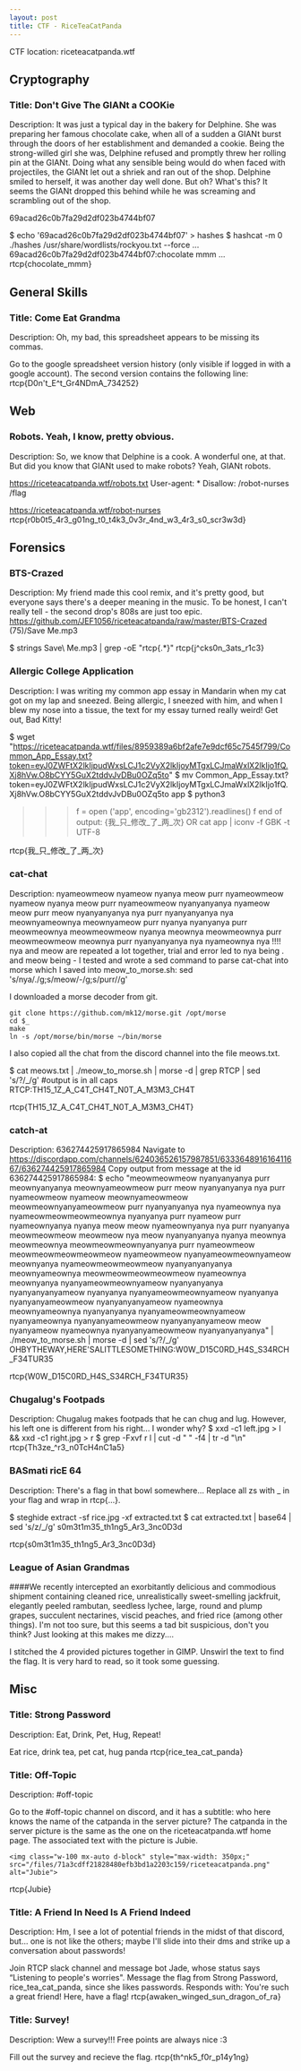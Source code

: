 ```yaml
---
layout: post
title: CTF - RiceTeaCatPanda
---
```

CTF location: riceteacatpanda.wtf
## Cryptography
### Title: Don't Give The GIANt a COOKie
Description: It was just a typical day in the bakery for Delphine. She was preparing her famous chocolate cake, when all of a sudden a GIANt burst through the doors of her establishment and demanded a cookie. Being the strong-willed girl she was, Delphine refused and promptly threw her rolling pin at the GIANt. Doing what any sensible being would do when faced with projectiles, the GIANt let out a shriek and ran out of the shop. Delphine smiled to herself, it was another day well done. But oh? What's this? It seems the GIANt dropped this behind while he was screaming and scrambling out of the shop.

69acad26c0b7fa29d2df023b4744bf07

$ echo '69acad26c0b7fa29d2df023b4744bf07' > hashes
$ hashcat -m 0 ./hashes /usr/share/wordlists/rockyou.txt --force
...
69acad26c0b7fa29d2df023b4744bf07:chocolate mmm
...
rtcp{chocolate_mmm}

## General Skills
### Title: Come Eat Grandma

Description: 
Oh, my bad, this spreadsheet appears to be missing its commas.
 
Go to the google spreadsheet version history (only visible if logged in with a google account). The second version contains the following line:
rtcp{D0n't_E^t_Gr4NDmA_734252}

## Web
### Robots. Yeah, I know, pretty obvious.
Description: So, we know that Delphine is a cook. A  wonderful one, at that. But did you know that GIANt used to make robots?  Yeah, GIANt robots.

https://riceteacatpanda.wtf/robots.txt
User-agent: *
Disallow: 
/robot-nurses
/flag

https://riceteacatpanda.wtf/robot-nurses
rtcp{r0b0t5_4r3_g01ng_t0_t4k3_0v3r_4nd_w3_4r3_s0_scr3w3d}

## Forensics
### BTS-Crazed
Description: My friend made this cool remix, and it's  pretty good, but everyone says there's a deeper meaning in the music.  To be honest, I can't really tell - the second drop's 808s are just too epic. https://github.com/JEF1056/riceteacatpanda/raw/master/BTS-Crazed (75)/Save Me.mp3
 
$ strings Save\ Me.mp3 | grep -oE "rtcp{.*}"
rtcp{j^cks0n_3ats_r1c3}
### Allergic College Application
Description: I was writing my common app essay in Mandarin when my cat got on my lap and sneezed. Being allergic, I sneezed with him, and when I blew my nose into a tissue, the text for my essay turned really weird! Get out, Bad Kitty!

$ wget "https://riceteacatpanda.wtf/files/8959389a6bf2afe7e9dcf65c7545f799/Common_App_Essay.txt?token=eyJ0ZWFtX2lkIjpudWxsLCJ1c2VyX2lkIjoyMTgxLCJmaWxlX2lkIjo1fQ.Xj8hVw.O8bCYY5GuX2tddvJvDBu0OZq5to"
$ mv Common_App_Essay.txt\?token\=eyJ0ZWFtX2lkIjpudWxsLCJ1c2VyX2lkIjoyMTgxLCJmaWxlX2lkIjo1fQ.Xj8hVw.O8bCYY5GuX2tddvJvDBu0OZq5to app
$ python3
>>> f = open ('app', encoding='gb2312').readlines()
>>> f
end of output: {我_只_修改_了_两_次}
OR
cat app | iconv -f GBK -t UTF-8

rtcp{我_只_修改_了_两_次}
### cat-chat
Description: nyameowmeow nyameow nyanya meow purr  nyameowmeow nyameow nyanya meow purr nyameowmeow nyanyanyanya nyameow  meow purr meow nyanyanyanya nya purr nyanyanyanya nya meownyameownya  meownyameow purr nyanya nyanyanya purr meowmeownya meowmeowmeow nyanya  meownya meowmeownya purr meowmeowmeow meownya purr nyanyanyanya nya  nyameownya nya !!!!
nya and meow are repeated a lot together, trial and error led to nya being . and meow being -
I tested and wrote a sed command to parse cat-chat into morse which I saved into meow_to_morse.sh: sed 's/nya/./g;s/meow/-/g;s/purr//g'

I downloaded a morse decoder from git.
```
git clone https://github.com/mk12/morse.git /opt/morse
cd $_
make
ln -s /opt/morse/bin/morse ~/bin/morse
```
I also copied all the chat from the discord channel into the file meows.txt.

$ cat meows.txt | ./meow_to_morse.sh | morse -d | grep RTCP |  sed 's/?/_/g'  #output is in all caps
RTCP:TH15_1Z_A_C4T_CH4T_N0T_A_M3M3_CH4T

rtcp{TH15_1Z_A_C4T_CH4T_N0T_A_M3M3_CH4T}

### catch-at
Description: 636274425917865984
Navigate to https://discordapp.com/channels/624036526157987851/633364891616411667/636274425917865984
Copy output from message at the id 636274425917865984: 
$ echo "meowmeowmeow nyanyanyanya purr meownyanyanya meownyameowmeow purr meow nyanyanyanya nya purr nyameowmeow nyameow meownyameowmeow meowmeownyanyameowmeow purr nyanyanyanya nya nyameownya nya nyameowmeowmeowmeownya nyanyanya purr nyameow purr nyameownyanya nyanya meow meow nyameownyanya nya purr nyanyanya meowmeowmeow meowmeow nya meow nyanyanyanya nyanya meownya meowmeownya meowmeowmeownyanyanya purr nyameowmeow meowmeowmeowmeowmeow nyameowmeow nyanyameowmeownyameow meownyanya nyameowmeowmeowmeow nyanyanyanyanya meownyameownya meowmeowmeowmeowmeow nyameownya meownyanya nyanyameowmeownyameow nyanyanyanya nyanyanyanyameow nyanyanya nyanyameowmeownyameow nyanyanya nyanyanyameowmeow nyanyanyanyameow nyameownya meownyameownya nyanyanyanya nyanyameowmeownyameow nyanyameownya nyanyanyameowmeow nyanyanyanyameow meow nyanyameow nyameownya nyanyanyameowmeow nyanyanyanyanya" | ./meow_to_morse.sh | morse -d | sed 's/?/_/g'
OHBYTHEWAY,HERE'SALITTLESOMETHING:W0W_D15C0RD_H4S_S34RCH_F34TUR35

rtcp{W0W_D15C0RD_H4S_S34RCH_F34TUR35}

### Chugalug's Footpads
Description: Chugalug makes footpads that he can chug and lug. However, his left one is different from his right... I wonder why?
$ xxd -c1 left.jpg > l && xxd -c1 right.jpg > r
$ grep -Fxvf r l | cut -d " " -f4 | tr -d "\n"
rtcp{Th3ze_^r3_n0TcH4nC1a5}

### BASmati ricE 64
Description: There's a flag in that bowl somewhere... Replace all zs with _ in your flag and wrap in rtcp{...}.

$ steghide extract -sf rice.jpg -xf extracted.txt
$ cat extracted.txt | base64 | sed 's/z/_/g'
s0m3t1m35_th1ng5_Ar3_3nc0D3d

rtcp{s0m3t1m35_th1ng5_Ar3_3nc0D3d}

### League of Asian Grandmas
####We recently intercepted an exorbitantly delicious and commodious shipment containing cleaned rice, unrealistically sweet-smelling jackfruit, elegantly peeled rambutan, seedless lychee, large, round and plump grapes, succulent nectarines, viscid peaches, and fried rice (among other things).  I'm not too sure, but this seems a tad bit suspicious, don't you think? Just looking at this makes me dizzy....

I stitched the 4 provided pictures together in GIMP. Unswirl the text to find the flag. It is very hard to read, so it took some guessing.


## Misc

### Title: Strong Password
Description: Eat, Drink, Pet, Hug, Repeat!

Eat rice, drink tea, pet cat, hug panda
rtcp{rice_tea_cat_panda}

### Title: Off-Topic
Description: #off-topic

Go to the #off-topic channel on discord, and it has a subtitle: who here knows the name of the catpanda in the server picture?
The catpanda in the server picture is the same as the one on the riceteacatpanda.wtf home page. The associated text with the picture is Jubie.
```
<img class="w-100 mx-auto d-block" style="max-width: 350px;" src="/files/71a3cdff21828480efb3bd1a2203c159/riceteacatpanda.png" alt="Jubie">
```
rtcp{Jubie}

### Title: A Friend In Need Is A Friend Indeed
Description: Hm, I see a lot of potential friends in the midst of that discord, but... one is not like the others; maybe I'll slide into their dms and strike up a conversation about passwords!

Join RTCP slack channel and message bot Jade, whose status says “Listening to people's worries". Message the flag from Strong Password, rice_tea_cat_panda, since she likes passwords. Responds with:
You're such a great friend! Here, have a flag!
rtcp{awaken_winged_sun_dragon_of_ra}

### Title: Survey!
Description: Wew a survey!!! Free points are always nice :3

Fill out the survey and recieve the flag.
rtcp{th^nk5_f0r_p14y1ng}